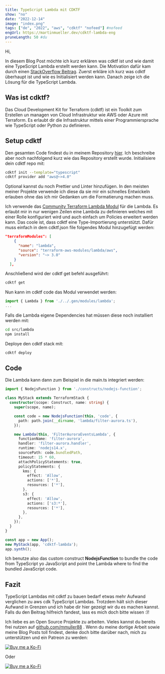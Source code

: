 ```yaml
---
title: TypeScript Lambda mit CDKTF
show: "no"
date: "2022-12-14"
image: "index.png"
tags: ["de", "2022", "aws", "cdktf" "nofeed"] #nofeed
engUrl: https://martinmueller.dev/cdktf-lambda-eng
pruneLength: 50 #du
---
```


Hi,

In diesem Blog Post möchte ich kurz erklären was cdktf ist und wie damit eine TypeScript Lambda erstellt werden kann. Die Motivation dafür kam durch einen [StackOverflow Beitrag](https://stackoverflow.com/questions/74740782/how-to-deploy-lambda-using-terraform-created-by-cdktf). Zuerst erkläre ich kurz was cdktf überhaupt ist und wie es Initialisiert werden kann. Danach zeige ich die Lösung für die TypeScript Lambda.

## Was ist cdktf?

Das Cloud Development Kit for Terraform (cdktf) ist ein Toolkit zum Erstellen un managen von Cloud Infrastruktur wie AWS oder Azure mit Terraform. Es erlaubt dir die Infrastruktur mittels einer Programmiersprache wie TypeScript oder Python zu definieren.

## Setup cdktf

Den gesamten Code findest du in meinem Repository [hier](https://github.com/mmuller88/cdktf-lambda). Ich beschreibe aber noch nachfolgend kurz wie das Repository erstellt wurde. Initialisiere dein cdktf repo mit:

```bash
cdktf init --template="typescript"
cdktf provider add "aws@~>4.0"
```

Optional kannst du noch Prettier und Linter hinzufügen. In den meisten meiner Projekte verwende ich diese da sie mir ein schnelles Entwickeln erlauben ohne das ich mir Gedanken um die Formatierung machen muss.

Ich verwende das [Community Terraform Lambda Modul](https://github.com/terraform-aws-modules/terraform-aws-lambda) für die Lambda. Es erlaubt mir in nur wenigen Zeilen eine Lambda zu definieren welches mit einer Rolle konfiguriert wird und auch einfach um Policies erweitert werden kann. Das coole ist, dass cdktf eine Type-Importierung unterstützt. Dafür muss einfach in dem cdktf.json file folgendes Modul hinzugefügt werden:

```json
"terraformModules": [
    {
      "name": "lambda",
      "source": "terraform-aws-modules/lambda/aws",
      "version": "~> 3.0"
    }
  ],
```

Anschließend wird der cdktf get befehl ausgeführt:

```bash
cdktf get
```

Nun kann im cdktf code das Modul verwendet werden:

```ts
import { Lambda } from './../.gen/modules/lambda';
...
```

Falls die Lambda eigene Dependencies hat müssen diese noch installiert werden mit:

```bash
cd src/lambda
npm install
```

Deploye den cdktf stack mit:

```bash
cdktf deploy
```

## Code

Die Lambda kann dann zum Beispiel in die main.ts integriert werden:

```ts
import { NodejsFunction } from './constructs/nodejs-function';

class MyStack extends TerraformStack {
  constructor(scope: Construct, name: string) {
    super(scope, name);

    const code = new NodejsFunction(this, 'code', {
      path: path.join(__dirname, 'lambda/filter-aurora.ts'),
    });

    new Lambda(this, 'FilterAuroraEventsLambda', {
      functionName: 'filter-aurora',
      handler: 'filter-aurora.handler',
      runtime: 'nodejs14.x',
      sourcePath: code.bundledPath,
      timeout: 15 * 60,
      attachPolicyStatements: true,
      policyStatements: {
        kms: {
          effect: 'Allow',
          actions: ['*'],
          resources: ['*'],
        },
        s3: {
          effect: 'Allow',
          actions: ['s3:*'],
          resources: ['*'],
        },
      },
    });
  }
}

const app = new App();
new MyStack(app, 'cdktf-lambda');
app.synth();
```

Ich benutze also das custom construct __NodejsFunction__ to bundle the code from TypeScript yo JavaScript and point the Lambda where to find the bundled JavaScript code.

## Fazit

TypeScript Lambdas mit cdktf zu bauen bedarf etwas mehr Aufwand verglichen zu aws cdk TypeScript Lambdas. Trotzdem hält sich dieser Aufwand in Grenzen und ich habe dir hier gezeigt wir du es machen kannst. Falls du den Beitrag hilfreich fandest, lass es mich doch bitte wissen :)!

Ich liebe es an Open Source Projekte zu arbeiten. Vieles kannst du bereits frei nutzen auf [github.com/mmuller88](https://github.com/mmuller88) . Wenn du meine dortige Arbeit sowie meine Blog Posts toll findest, denke doch bitte darüber nach, mich zu unterstützen und ein Patreon zu werden:

[![Buy me a Ko-Fi](https://storage.ko-fi.com/cdn/useruploads/png_d554a01f-60f0-4969-94d1-7b69f3e28c2fcover.jpg?v=69a332f2-b808-4369-8ba3-dae0d1100dd4)](https://ko-fi.com/T6T1BR59W)

Oder

[![Buy me a Ko-Fi](https://theastrologypodcast.com/wp-content/uploads/2015/06/become-my-patron-05.jpg)](https://www.patreon.com/bePatron?u=29010217)
